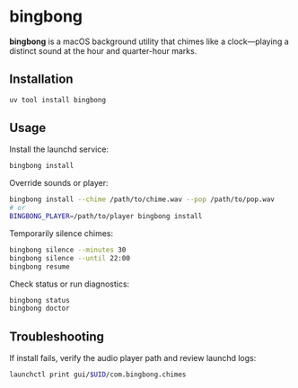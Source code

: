 # bingbong

**bingbong** is a macOS background utility that chimes like a clock—playing a distinct sound at the hour and quarter-hour marks.

## Installation

```bash
uv tool install bingbong
```

## Usage

Install the launchd service:

```bash
bingbong install
```

Override sounds or player:

```bash
bingbong install --chime /path/to/chime.wav --pop /path/to/pop.wav
# or
BINGBONG_PLAYER=/path/to/player bingbong install
```

Temporarily silence chimes:

```bash
bingbong silence --minutes 30
bingbong silence --until 22:00
bingbong resume
```

Check status or run diagnostics:

```bash
bingbong status
bingbong doctor
```

## Troubleshooting

If install fails, verify the audio player path and review launchd logs:

```bash
launchctl print gui/$UID/com.bingbong.chimes
```
